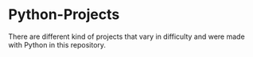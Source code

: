 # Python-Projects
There are different kind of projects that vary in difficulty and were made with Python in this repository. 

